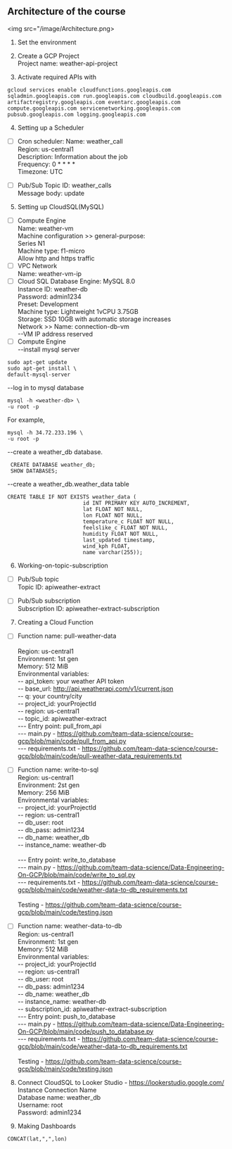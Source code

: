 ## Architecture of the course

<img src="/image/Architecture.png>


1. Set the environment
   
2. Create a GCP Project
<br/>Project name: weather-api-project

3. Activate required APIs with
```
gcloud services enable cloudfunctions.googleapis.com sqladmin.googleapis.com run.googleapis.com cloudbuild.googleapis.com artifactregistry.googleapis.com eventarc.googleapis.com compute.googleapis.com servicenetworking.googleapis.com pubsub.googleapis.com logging.googleapis.com
```
4. Setting up a Scheduler
- [ ] Cron scheduler:
Name: weather_call<br/> 
Region: us-central1<br/> 
Description: Information about the job<br/> 
Frequency: 0 * * * *<br/> 
Timezone: UTC<br/> 

- [ ] Pub/Sub
Topic ID: weather_calls<br/>
Message body: update<br/>

5. Setting up CloudSQL(MySQL)
- [ ] Compute Engine  
Name: weather-vm<br/>
Machine configuration >> general-purpose:<br/>
Series N1<br/>
Machine type: f1-micro<br/>
Allow http and https traffic<br/>
 - [ ] VPC Network  
Name: weather-vm-ip<br/>
 - [ ] Cloud SQL
Database Engine: MySQL 8.0<br/>
Instance ID: weather-db<br/>
Password: admin1234<br/>
Preset: Development<br/>
Machine type: Lightweight 1vCPU 3.75GB<br/>
Storage: SSD 10GB with automatic storage increases<br/>
Network >> Name: connection-db-vm<br/>
--VM IP address reserved<br/>
- [ ] Compute Engine  
--install mysql server<br/>
```
sudo apt-get update
sudo apt-get install \
default-mysql-server
```
--log in to mysql database<br/>
```
mysql -h <weather-db> \
-u root -p
```
For example,
```
mysql -h 34.72.233.196 \
-u root -p
```
--create a weather_db database.<br/>
```
 CREATE DATABASE weather_db;
 SHOW DATABASES; 
```
--create a weather_db.weather_data table<br/>
```
CREATE TABLE IF NOT EXISTS weather_data (
                        id INT PRIMARY KEY AUTO_INCREMENT,
                        lat FLOAT NOT NULL,
                        lon FLOAT NOT NULL,
                        temperature_c FLOAT NOT NULL,
                        feelslike_c FLOAT NOT NULL,
                        humidity FLOAT NOT NULL,
                        last_updated timestamp,
                        wind_kph FLOAT,
                        name varchar(255));
```

6. Working-on-topic-subscription  
- [ ] Pub/Sub topic<br/>
Topic ID: apiweather-extract<br/>

- [ ] Pub/Sub subscription<br/>
Subscription ID: apiweather-extract-subscription<br/>

7. Creating a Cloud Function
- [ ] Function name: pull-weather-data<br/>   
Region: us-central1<br/> 
Environment: 1st gen<br/> 
Memory: 512 MiB<br/> 
Environmental variables:<br/> 
   -- api_token: your weather API token<br/> 
   -- base_url: http://api.weatherapi.com/v1/current.json<br/> 
   -- q: your country/city<br/> 
   -- project_id: yourProjectId<br/> 
   -- region: us-central1<br/> 
   -- topic_id: apiweather-extract<br/> 
         --- Entry point: pull_from_api<br/> 
         --- main.py - https://github.com/team-data-science/course-gcp/blob/main/code/pull_from_api.py<br/> 
         --- requirements.txt - https://github.com/team-data-science/course-gcp/blob/main/code/pull-weather-data_requirements.txt 

- [ ] Function name: write-to-sql<br/>
Region: us-central1<br/> 
Environment: 2st gen<br/> 
Memory: 256 MiB<br/> 
Environmental variables:<br/> 
   -- project_id: yourProjectId<br/> 
   -- region: us-central1<br/> 
   -- db_user: root<br/> 
   -- db_pass: admin1234<br/> 
   -- db_name: weather_db<br/> 
   -- instance_name: weather-db<br/>  
         --- Entry point: write_to_database<br/> 
         --- main.py - https://github.com/team-data-science/Data-Engineering-On-GCP/blob/main/code/write_to_sql.py<br/> 
         --- requirements.txt - https://github.com/team-data-science/course-gcp/blob/main/code/weather-data-to-db_requirements.txt<br/> 
<br/> Testing - https://github.com/team-data-science/course-gcp/blob/main/code/testing.json 


- [ ] Function name: weather-data-to-db<br/>
Region: us-central1<br/> 
Environment: 1st gen<br/> 
Memory: 512 MiB<br/> 
Environmental variables:<br/> 
   -- project_id: yourProjectId<br/> 
   -- region: us-central1<br/> 
   -- db_user: root<br/> 
   -- db_pass: admin1234<br/> 
   -- db_name: weather_db<br/> 
   -- instance_name: weather-db<br/> 
   -- subscription_id: apiweather-extract-subscription<br/> 
         --- Entry point: push_to_database<br/> 
         --- main.py - https://github.com/team-data-science/Data-Engineering-On-GCP/blob/main/code/push_to_database.py<br/> 
         --- requirements.txt - https://github.com/team-data-science/course-gcp/blob/main/code/weather-data-to-db_requirements.txt<br/> 
<br/> Testing - https://github.com/team-data-science/course-gcp/blob/main/code/testing.json 

8. Connect CloudSQL to Looker Studio - https://lookerstudio.google.com/<br/>
Instance Connection Name<br/>
Database name: weather_db<br/>
Username: root<br/>
Password: admin1234<br/>

9. Making Dashboards
```
CONCAT(lat,",",lon)
```